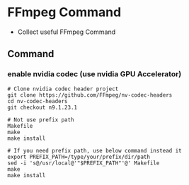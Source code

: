# FFmpeg Command
- Collect useful FFmpeg Command

## Command

### enable nvidia codec  (use nvidia GPU Accelerator)
```
# Clone nvidia codec header project
git clone https://github.com/FFmpeg/nv-codec-headers
cd nv-codec-headers
git checkout n9.1.23.1

# Not use prefix path
Makefile
make
make install 

# If you need prefix path, use below command instead it
export PREFIX_PATH=/type/your/prefix/dir/path
sed -i 's@/usr/local@'"$PREFIX_PATH"'@' Makefile
make
make install
```
